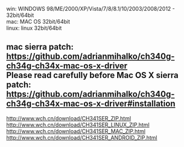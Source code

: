 win: WINDOWS 98/ME/2000/XP/Vista/7/8/8.1/10/2003/2008/2012 - 32bit/64bit    
mac: MAC OS 32bit/64bit    
linux: linux 32bit/64bit   
  
mac sierra patch: https://github.com/adrianmihalko/ch340g-ch34g-ch34x-mac-os-x-driver  
Please read carefully before Mac OS X sierra patch: https://github.com/adrianmihalko/ch340g-ch34g-ch34x-mac-os-x-driver#installation  
---   
  
http://www.wch.cn/download/CH341SER_ZIP.html  
http://www.wch.cn/download/CH341SER_LINUX_ZIP.html  
http://www.wch.cn/download/CH341SER_MAC_ZIP.html  
http://www.wch.cn/download/CH341SER_ANDROID_ZIP.html  
